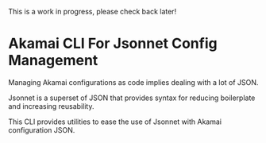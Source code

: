 This is a work in progress, please check back later!

# Akamai CLI For Jsonnet Config Management

Managing Akamai configurations as code implies dealing with a lot of JSON.

Jsonnet is a superset of JSON that provides syntax for reducing boilerplate and increasing
reusability.

This CLI provides utilities to ease the use of Jsonnet with Akamai configuration JSON.

